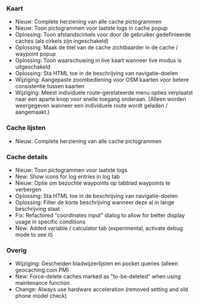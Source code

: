 ### Kaart
- Nieuw: Complete herziening van alle cache pictogrammen
- Nieuw: Toon pictogrammen voor laatste logs in cache popup
- Oplossing: Toon afstandscirkels voor door de gebruiker gedefinieerde caches (als cirkels zijn ingeschakeld)
- Oplossing: Maak de titel van de cache zichtbaarder in de cache / waypoint popup
- Oplossing: Toon waarschuwing in live kaart wanneer live modus is uitgeschakeld
- Oplossing: Sta HTML toe in de beschrijving van navigatie-doelen
- Wijziging: Aangepaste zoombediening voor OSM kaarten voor betere consistentie tussen kaarten
- Wijziging: Meest individuele route-gerelateerde menu opties verplaatst naar een aparte knop voor snelle toegang onderaan. (Alleen worden weergegeven wanneer een individuele route wordt geladen / aangemaakt.)

### Cache lijsten
- Nieuw: Complete herziening van alle cache pictogrammen

### Cache details
- Nieuw: Toon pictogrammen voor laatste logs
- New: Show icons for log entries in log tab
- Nieuw: Optie om bezochte waypoints op tabblad waypoints te verbergen
- Oplossing: Sta HTML toe in de beschrijving van navigatie-doelen
- Oplossing: Filter de korte beschrijving wanneer deze al in lange beschrijving staat
- Fix: Refactored "coordinates input" dialog to allow for better display usage in specific conditions
- New: Added variable / calculator tab (experimental, activate debug mode to see it)

### Overig
- Wijziging: Gescheiden bladwijzerlijsten en pocket queries (alleen geocaching.com PM)
- New: Force-delete caches marked as "to-be-deleted" when using maintenance function
- Change: Always use hardware acceleration (removed setting and old phone model check)
